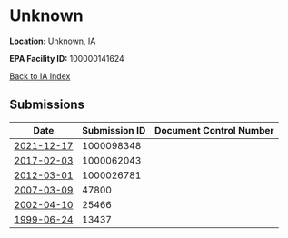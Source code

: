 # Unknown

**Location:** Unknown, IA

**EPA Facility ID:** 100000141624

[Back to IA Index](../../index.md)

## Submissions

| Date | Submission ID | Document Control Number |
|------|--------------|-------------------------|
| [2021-12-17](submissions/1000098348.md) | 1000098348 |  |
| [2017-02-03](submissions/1000062043.md) | 1000062043 |  |
| [2012-03-01](submissions/1000026781.md) | 1000026781 |  |
| [2007-03-09](submissions/47800.md) | 47800 |  |
| [2002-04-10](submissions/25466.md) | 25466 |  |
| [1999-06-24](submissions/13437.md) | 13437 |  |
